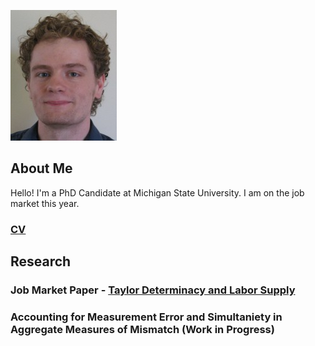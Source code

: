 ![Image](./docs/profilepic.JPG)
## About Me
Hello! I'm a PhD Candidate at Michigan State University. I am on the job market this year.
### [CV](./docs/BurkePatrick-scv.pdf) 

## Research
### Job Market Paper - [Taylor Determinacy and Labor Supply](./docs/lsupplydetS.pdf)
### Accounting for Measurement Error and Simultaniety in Aggregate Measures of Mismatch (Work in Progress)
